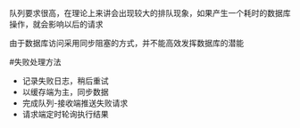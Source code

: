 



队列要求很高，在理论上来讲会出现较大的排队现象，如果产生一个耗时的数据库操作，就会影响以后的请求

由于数据库访问采用同步阻塞的方式，并不能高效发挥数据库的潜能



#失败处理方法
* 记录失败日志，稍后重试
* 以缓存端为主，同步数据
* 完成队列-接收端推送失败请求
* 请求端定时轮询执行结果

